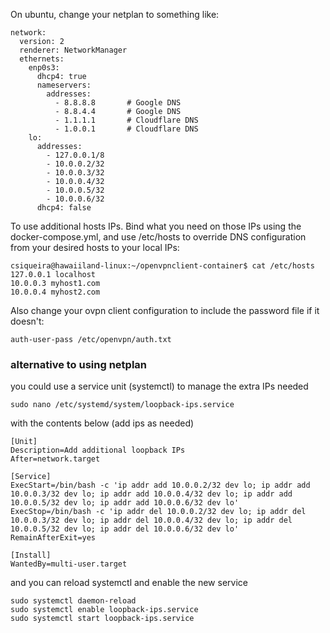 On ubuntu, change your netplan to something like:

```
network:
  version: 2
  renderer: NetworkManager
  ethernets:
    enp0s3:
      dhcp4: true
      nameservers:
        addresses:
          - 8.8.8.8       # Google DNS
          - 8.8.4.4       # Google DNS
          - 1.1.1.1       # Cloudflare DNS
          - 1.0.0.1       # Cloudflare DNS
    lo:
      addresses:
        - 127.0.0.1/8
        - 10.0.0.2/32
        - 10.0.0.3/32
        - 10.0.0.4/32
        - 10.0.0.5/32
        - 10.0.0.6/32
      dhcp4: false
```

To use additional hosts IPs. Bind what you need on those IPs using the docker-compose.yml, and use /etc/hosts to override DNS configuration from your desired hosts to your local IPs:

```
csiqueira@hawaiiland-linux:~/openvpnclient-container$ cat /etc/hosts
127.0.0.1 localhost
10.0.0.3 myhost1.com
10.0.0.4 myhost2.com
```

Also change your ovpn client configuration to include the password file if it doesn't:

```
auth-user-pass /etc/openvpn/auth.txt
```

### alternative to using netplan

you could use a service unit (systemctl) to manage the extra IPs needed

```
sudo nano /etc/systemd/system/loopback-ips.service
```

with the contents below (add ips as needed)

```
[Unit]
Description=Add additional loopback IPs
After=network.target

[Service]
ExecStart=/bin/bash -c 'ip addr add 10.0.0.2/32 dev lo; ip addr add 10.0.0.3/32 dev lo; ip addr add 10.0.0.4/32 dev lo; ip addr add 10.0.0.5/32 dev lo; ip addr add 10.0.0.6/32 dev lo'
ExecStop=/bin/bash -c 'ip addr del 10.0.0.2/32 dev lo; ip addr del 10.0.0.3/32 dev lo; ip addr del 10.0.0.4/32 dev lo; ip addr del 10.0.0.5/32 dev lo; ip addr del 10.0.0.6/32 dev lo'
RemainAfterExit=yes

[Install]
WantedBy=multi-user.target
```

and you can reload systemctl and enable the new service

```
sudo systemctl daemon-reload
sudo systemctl enable loopback-ips.service
sudo systemctl start loopback-ips.service
```
